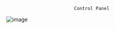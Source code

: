                              Control Panel
![image](https://user-images.githubusercontent.com/106431802/227780062-988eab3b-97c1-485a-9e79-2e2ca6a74c06.png)

